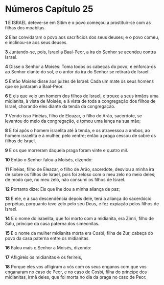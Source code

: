 # Números Capítulo 25

**1** 	E ISRAEL deteve-se em Sitim e o povo começou a prostituir-se com as filhas dos moabitas.

**2** 	Elas convidaram o povo aos sacrifícios dos seus deuses; e o povo comeu, e inclinou-se aos seus deuses.

**3** 	Juntando-se, pois, Israel a Baal-Peor, a ira do Senhor se acendeu contra Israel.

**4** 	Disse o Senhor a Moisés: Toma todos os cabeças do povo, e enforca-os ao Senhor diante do sol, e o ardor da ira do Senhor se retirará de Israel.

**5** 	Então Moisés disse aos juízes de Israel: Cada um mate os seus homens que se juntaram a Baal-Peor.

**6** 	E eis que veio um homem dos filhos de Israel, e trouxe a seus irmãos uma midianita, à vista de Moisés, e à vista de toda a congregação dos filhos de Israel, chorando eles diante da tenda da congregação.

**7** 	Vendo isso Finéias, filho de Eleazar, o filho de Arão, sacerdote, se levantou do meio da congregação, e tomou uma lança na sua mão;

**8** 	E foi após o homem israelita até à tenda, e os atravessou a ambos, ao homem israelita e à mulher, pelo ventre; então a praga cessou de sobre os filhos de Israel.

**9** 	E os que morreram daquela praga foram vinte e quatro mil.

**10** 	Então o Senhor falou a Moisés, dizendo:

**11** 	Finéias, filho de Eleazar, o filho de Arão, sacerdote, desviou a minha ira de sobre os filhos de Israel, pois foi zeloso com o meu zelo no meio deles; de modo que, no meu zelo, não consumi os filhos de Israel.

**12** 	Portanto dize: Eis que lhe dou a minha aliança de paz;

**13** 	E ele, e a sua descendência depois dele, terá a aliança do sacerdócio perpétuo, porquanto teve zelo pelo seu Deus, e fez expiação pelos filhos de Israel.

**14** 	E o nome do israelita, que foi morto com a midianita, era Zimri, filho de Salu, príncipe da casa paterna dos simeonitas.

**15** 	E o nome da mulher midianita morta era Cosbi, filha de Zur, cabeça do povo da casa paterna entre os midianitas.

**16** 	Falou mais o Senhor a Moisés, dizendo:

**17** 	Afligireis os midianitas e os ferireis,

**18** 	Porque eles vos afligiram a vós com os seus enganos com que vos enganaram no caso de Peor, e no caso de Cosbi, filha do príncipe dos midianitas, irmã deles, que foi morta no dia da praga no caso de Peor.

